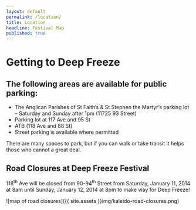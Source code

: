 ```yaml
---
layout: default
permalink: /location/
title: Location
headline: Festival Map
published: true
---
```


# Getting to Deep Freeze

<!-- Discover all the great Deep Freeze venues on the map below, or download a copy of our program. You can find the map on pages 24-25 of the program. -->

## The following areas are available for public parking:

- The Anglican Parishes of St Faith’s & St Stephen the Martyr’s parking lot – Saturday and Sunday after 1pm (11725 93 Street)
- Parking lot at 117 Ave and 95 St
- ATB (118 Ave and 88 St)
- Street parking is available where permitted

There are many spaces to park, but if you can walk or take transit it helps those who cannot a great deal.


## Road Closures at Deep Freeze Festival

118<sup>th</sup> Ave will be closed from 90-94<sup>th</sup> Street from Saturday, January 11, 2014 at 8am until Sunday, January 12, 2014 at 8pm to make way for Deep Freeze!

![map of road closures]({{ site.assets }}img/kaleido-road-closures.png)
